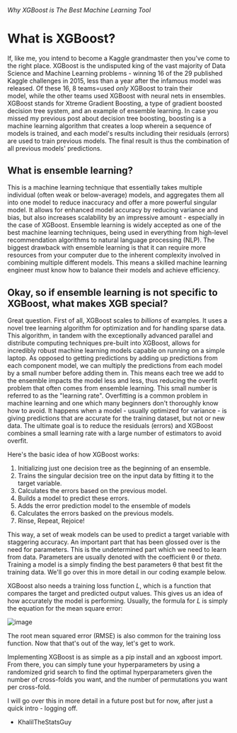 ###### Why XGBoost is The Best Machine Learning Tool 

# What is XGBoost?
If, like me, you intend to become a Kaggle grandmaster then you've come to the right place. XGBoost is the undisputed king of the vast majority of Data Science and Machine Learning problems - winning 16 of the 29 published Kaggle challenges in 2015, less than a year after the infamous model was released. Of these 16, 8 teams=used *only* XGBoost to train their  
model, while the other teams used XGBoost with neural nets in ensembles. XGBoost stands for Xtreme Gradient Boosting, a type of gradient boosted decision tree system, and an example of ensemble learning. In case you missed my previous post about decision tree boosting, boosting is a machine learning algorithm that creates a loop wherein a sequence of models is trained, and each model's results including their residuals (errors) are used to train previous models. The final result is thus the combination of all previous models' predictions. 

## What is ensemble learning?

This is a machine learning technique that essentially takes multiple individual (often weak or below-average) models, and aggregates them all into one model to reduce inaccuracy and offer a more powerful singular model. It allows for enhanced model accuracy by reducing variance and bias, but also increases scalability by an impressive amount - especially in the case of XGBoost. Ensemble learning is widely accepted as one of the best machine learning techniques, being used in everything from high-level recommendation algorithms to natural language processing (NLP).
The biggest drawback with ensemble learning is that it can require more resources from your computer due to the inherent complexity involved in combining multiple different models. This means a skilled machine learning engineer must know how to balance their models and achieve efficiency.

## Okay, so if ensemble learning is not specific to XGBoost, what makes XGB special?

Great question. First of all, XGBoost scales to *billions* of examples. It uses a novel tree learning algorithm for optimization and for handling sparse data. This algorithm, in tandem with the exceptionally advanced parallel and distribute computing techniques pre-built into XGBoost, allows for incredibly robust machine learning models capable on running on a simple laptop. 
As opposed to getting predictions by adding up predictions from each component model, we can multiply the predictions from each model by a small number before adding them in. This means each tree we add to the ensemble impacts the model less and less, thus reducing the overfit problem that often comes from ensemble learning. This small number is referred to as the "learning rate". Overfitting is a common problem in machine learning and one which many beginners don't thoroughly know how to avoid. It happens when a model - usually optimized for variance - is giving predictions that are accurate for the training dataset, but not or new data. The ultimate goal is to reduce the residuals (errors) and 
XGBoost combines a small learning rate with a large number of estimators to avoid overfit.

Here's the basic idea of how XGBoost works:

1. Initializing just one decision tree as the beginning of an ensemble. 
2. Trains the singular decision tree on the input data by fitting it to the target variable. 
3. Calculates the errors based on the previous model.
4. Builds a model to predict these errors.
5. Adds the error prediction model to the ensemble of models
6. Calculates the errors basked on the previous models.
7. Rinse, Repeat, Rejoice!

This way, a set of weak models can be used to predict a target variable with staggering accuracy. An important part that has been glossed over is the need for parameters. This is the undetermined part which we need to learn from data. Parameters are usually denoted with the coefficient θ or _theta_. Training a model is a simply finding the best parameters θ that best fit the training data. We'll go over this in more detail in our coding example below.

XGBoost also needs a training loss function _L_, which is a function that compares the target and predicted output values. This gives us an idea of how accurately the model is performing. Usually, the formula for _L_ is simply the equation for the mean square error: 

![image](https://user-images.githubusercontent.com/44441178/221717080-76606744-2087-4c91-b080-6e55f629b470.png)

The root mean squared error (RMSE) is also common for the training loss function. Now that that's out of the way, let's get to work.

Implementing XGBoost is as simple as a pip install and an xgboost import. From there, you can simply tune your hyperparameters by using a randomized grid search to find the optimal hyperparameters given the number of cross-folds you want, and the number of permutations you want per cross-fold. 

I will go over this in more detail in a future post but for now, after just a quick intro - logging off.

- KhalilTheStatsGuy

